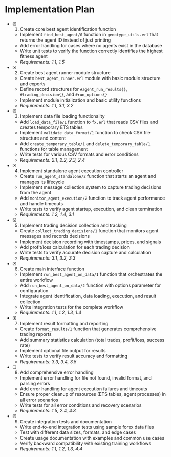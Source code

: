 # Implementation Plan

- [x] 1. Create core best agent identification function
  - Implement `find_best_agent/0` function in `genotype_utils.erl` that returns the agent ID instead of just printing
  - Add error handling for cases where no agents exist in the database
  - Write unit tests to verify the function correctly identifies the highest fitness agent
  - _Requirements: 1.1, 1.5_

- [x] 2. Create best agent runner module structure
  - Create `best_agent_runner.erl` module with basic module structure and exports
  - Define record structures for `#agent_run_results{}`, `#trading_decision{}`, and `#run_options{}`
  - Implement module initialization and basic utility functions
  - _Requirements: 1.1, 3.1, 3.2_

- [x] 3. Implement data file loading functionality
  - Add `load_data_file/1` function to `fx.erl` that reads CSV files and creates temporary ETS tables
  - Implement `validate_data_format/1` function to check CSV file structure and content
  - Add `create_temporary_table/1` and `delete_temporary_table/1` functions for table management
  - Write tests for various CSV formats and error conditions
  - _Requirements: 2.1, 2.2, 2.3, 2.4_

- [x] 4. Implement standalone agent execution controller
  - Create `run_agent_standalone/2` function that starts an agent and manages its lifecycle
  - Implement message collection system to capture trading decisions from the agent
  - Add `monitor_agent_execution/2` function to track agent performance and handle timeouts
  - Write tests to verify agent startup, execution, and clean termination
  - _Requirements: 1.2, 1.4, 3.1_

- [x] 5. Implement trading decision collection and tracking
  - Create `collect_trading_decisions/1` function that monitors agent messages and records decisions
  - Implement decision recording with timestamps, prices, and signals
  - Add profit/loss calculation for each trading decision
  - Write tests to verify accurate decision capture and calculation
  - _Requirements: 3.1, 3.2, 3.3_

- [x] 6. Create main interface function
  - Implement `run_best_agent_on_data/1` function that orchestrates the entire workflow
  - Add `run_best_agent_on_data/2` function with options parameter for configuration
  - Integrate agent identification, data loading, execution, and result collection
  - Write integration tests for the complete workflow
  - _Requirements: 1.1, 1.2, 1.3, 1.4_

- [x] 7. Implement result formatting and reporting
  - Create `format_results/1` function that generates comprehensive trading reports
  - Add summary statistics calculation (total trades, profit/loss, success rate)
  - Implement optional file output for results
  - Write tests to verify result accuracy and formatting
  - _Requirements: 3.3, 3.4, 3.5_

- [ ] 8. Add comprehensive error handling
  - Implement error handling for file not found, invalid format, and parsing errors
  - Add error handling for agent execution failures and timeouts
  - Ensure proper cleanup of resources (ETS tables, agent processes) in all error scenarios
  - Write tests for all error conditions and recovery scenarios
  - _Requirements: 1.5, 2.4, 4.3_

- [x] 9. Create integration tests and documentation
  - Write end-to-end integration tests using sample forex data files
  - Test with different data sizes, formats, and edge cases
  - Create usage documentation with examples and common use cases
  - Verify backward compatibility with existing training workflows
  - _Requirements: 1.1, 1.2, 1.3, 4.4_